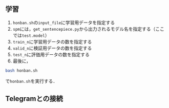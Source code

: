 ## 学習

1. `honban.sh`の`input_file`に学習用データを指定する
1. `spm`には，`get_sentencepiece.py`から出力されるモデル名を指定する（ここでは`test.model`）
1. `train_n`に学習用データの数を指定する
1. `valid_n`に検証用データの数を指定する
1. `test_n`に評価用データの数を指定する
1. 最後に，
```bash
bash honban.sh
```
で`honban.sh`を実行する．

## Telegramとの接続
